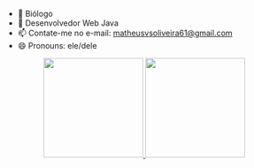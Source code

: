 - 🌿 Biólogo
- 🚀 Desenvolvedor Web Java
- 📫 Contate-me no e-mail: matheusvsoliveira61@gmail.com 
- 😄 Pronouns: ele/dele

<div align="center">
  <a href="https://github.com/MatheusVSOliveira">
  <img height="180em" src="https://github-readme-stats.vercel.app/api?username=MatheusVSOliveira&show_icons=true&theme=dark&include_all_commits=true&count_private=true"/>
  <img height="180em" src="https://github-readme-stats.vercel.app/api/top-langs/?username=MatheusVSOliveira&layout=compact&langs_count=7&theme=dark"/>
</div>
